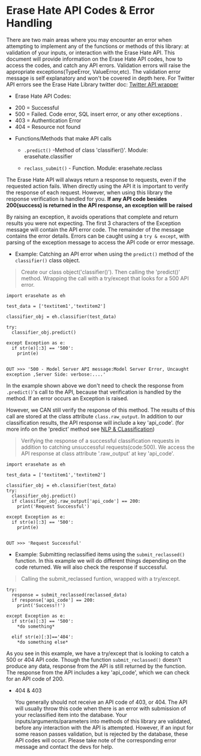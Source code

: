 # Erase Hate API Codes & Error Handling

There are two main areas where you may encounter an error when attempting to implement any of the functions or methods of this library: at validation of your inputs, or interaction with the Erase Hate API. This document will provide information on the Erase Hate API codes, how to access the codes, and catch any API errors. Validation errors will raise the appropriate exceptions(TypeError, ValueError,etc). The validation error message is self explanatory and won't be covered in depth here. For Twitter API errors see the Erase Hate Library twitter doc: [Twitter API wrapper](https://github.com/oblockton/Erase-Hate-Versioning/blob/master/Version2.5_10_9_2019/Main/api_README.md 'Twitter API wrapper')

* Erase Hate API Codes:
 - 200 = Successful
 - 500 = Failed. Code error, SQL insert error, or any other exceptions .
 - 403 = Authentication Error
 - 404 = Resource not found

* Functions/Methods that make API calls
  - `.predict()` -Method of class 'classifier()'. Module: erasehate.classifier

  - `reclass_submit()` - Function. Module: erasehate.reclass

The Erase Hate API will always return a response to requests, even if the requested action fails. When directly using the API it is important to verify the response of each request. However, when using this library the response verification is handled for you.
**If any API code besides 200(success) is returned in the API response, an exception will be raised**

By raising an exception, it avoids operations that complete and return results you were not expecting. The first 3 characters of the Exception message will contain the API error code. The remainder of the message contains the error details. Errors can be caught using a `try & except`, with parsing of the exception message to access the API code or error message.

* Example: Catching an API error when using the `predict()` method of the `classifier()` class object.
> Create our class object('classifier()'). Then calling the 'predict()' method. Wrapping the call with a try/except that looks for a 500 API error.
~~~~
import erasehate as eh

test_data = ['textitem1','textitem2']

classifier_obj = eh.classifier(test_data)

try:
  classifier_obj.predict()

except Exception as e:
  if str(e)[:3] == '500':
    print(e)


OUT >>> '500 - Model Server API message:Model Server Error, Uncaught exception ,Server Side: verbose:....'
~~~~

In the example shown above we don't need to check the response from `.predict()`'s call to the API, because that verification is handled by the method. If an error occurs an Exception is raised.

However, we CAN still verify the response of this method. The results of this call are stored at the class attribute `class.raw_output`. In addition to our classification results, the API response will include a key 'api_code'.
(for more info on the 'predict' method see [NLP & CLassification](https://github.com/oblockton/Erase-Hate-Versioning/blob/master/Version2.5_10_9_2019/Main/api_README.md 'NLP & Hate Speech clasification'))
> Verifying the response of a successful classification requests in addition to catching unsuccessful requests(code:500). We access the API response at class attribute '.raw_output' at key 'api_code'.
~~~~
import erasehate as eh

test_data = ['textitem1','textitem2']

classifier_obj = eh.classifier(test_data)
try:
  classifier_obj.predict()
  if classifier_obj.raw_output['api_code'] == 200:
    print('Request Successful')

except Exception as e:
  if str(e)[:3] == '500':
    print(e)


OUT >>> 'Request Successful'
~~~~

* Example: Submitting reclassified items using the `submit_reclassed()` function. In this example we will do different things depending on the code returned. We will also check the response if successful.
> Calling the submit_reclassed funtion, wrapped with a try/except.
~~~~
try:
  response = submit_reclassed(reclassed_data)
  if response['api_code'] == 200:
    print('Success!!')

except Exception as e:
  if str(e)[:3] == '500':
    *do something*

  elif str(e)[:3]=='404':
    *do something else*
~~~~

As you see in this example, we have a try/except that is looking to catch a 500 or 404 API code. Though the function `submit_reclassed()` doesn't produce any data, response from the API is still returned by the function. The response from the API includes a key 'api_code', which we can check for an API code of 200.  

* 404 & 403

  You generally should not receive an API code of 403, or 404. The API will usually throw this code when there is an error with submission of your reclassified item into the database.  Your inputs/arguments/parameters into methods of this library are validated, before any interaction with the API is attempted. However, if an input for some reason passes validation, but is rejected by the database, these API codes will occur. Please take note of the corresponding error message and contact the devs for help.
